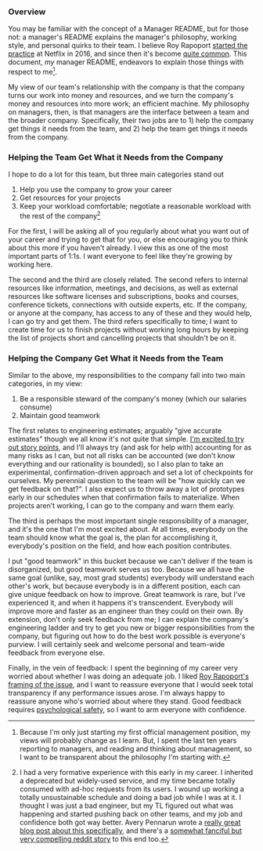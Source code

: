 ### Overview

You may be familiar with the concept of a Manager README, but for those not: a manager's README explains the manager's philosophy, working style, and personal quirks to their team. I believe Roy Rapoport [started the practice](https://docs.google.com/presentation/d/1TPSwdqDqVfWG9anfiOjGUjk0k6zQDij5xPvatPg7NFE/edit#slide=id.p) at Netflix in 2016, and since then it's become [quite common](https://hypercontext.com/blog/management-skills/49-manager-readmes). This document, _my_ manager README, endeavors to explain those things with respect to me[^0].

My view of our team's relationship with the company is that the company turns our work into money and resources, and we turn the company's money and resources into more work; an efficient machine. My philosophy on managers, then, is that managers are the interface between a team and the broader company. Specifically, their two jobs are to 1) help the company get things it needs from the team, and 2) help the team get things it needs from the company.

### Helping the Team Get What it Needs from the Company

I hope to do a lot for this team, but three main categories stand out
1. Help you use the company to grow your career
1. Get resources for your projects
1. Keep your workload comfortable; negotiate a reasonable workload with the rest of the company[^1]

For the first, I will be asking all of you regularly about what you want out of your career and trying to get that for you, or else encouraging you to think about this more if you haven't already. I view this as one of the most important parts of 1:1s. I want everyone to feel like they're growing by working here.

The second and the third are closely related. The second refers to internal resources like information, meetings, and decisions, as well as external resources like software licenses and subscriptions, books and courses, conference tickets, connections with outside experts, etc. If the company, or anyone at the company, has access to any of these and they would help, I can go try and get them. The third refers specifically to time; I want to create time for us to finish projects without working long hours by keeping the list of projects short and cancelling projects that shouldn't be on it.

### Helping the Company Get What it Needs from the Team

Similar to the above, my responsibilities to the company fall into two main categories, in my view:
1. Be a responsible steward of the company's money (which our salaries consume)
1. Maintain good teamwork

The first relates to engineering estimates; arguably "give accurate estimates" though we all know it's not quite that simple. [I'm excited to try out story points](story_points.md), and I'll always try (and ask for help with) accounting for as many risks as I can, but not all risks can be accounted (we don't know everything and our rationality is bounded), so I also plan to take an experimental, confirmation-driven approach and set a lot of checkpoints for ourselves. My perennial question to the team will be "how quickly can we get feedback on that?". I also expect us to throw away a lot of prototypes early in our schedules when that confirmation fails to materialize. When projects aren't working, I can go to the company and warn them early.

The third is perhaps the most important single responsibility of a manager, and it's the one that I'm most excited about. At all times, everybody on the team should know what the goal is, the plan for accomplishing it, everybody's position on the field, and how each position contributes.

I put "good teamwork" in this bucket because we can't deliver if the team is disorganized, but good teamwork serves us too. Because we all have the same goal (unlike, say, most grad students) everybody will understand each other's work, but because everybody is in a different position, each can give unique feedback on how to improve. Great teamwork is rare, but I've experienced it, and when it happens it's transcendent. Everybody will improve more and faster as an engineer than they could on their own. By extension, don't only seek feedback from me; I can explain the company's engineering ladder and try to get you new or bigger responsibilities from the company, but figuring out how to do the best work possible is everyone's purview. I will certainly seek and welcome personal and team-wide feedback from everyone else.

Finally, in the vein of feedback: I spent the beginning of my career very worried about whether I was doing an adequate job. I liked [Roy Rapoport's framing of the issue](https://docs.google.com/presentation/d/1TPSwdqDqVfWG9anfiOjGUjk0k6zQDij5xPvatPg7NFE/edit#slide=id.p), and I want to reassure everyone that I would seek total transparency if any performance issues arose. I'm always happy to reassure anyone who's worried about where they stand. Good feedback requires [psychological safety](https://rework.withgoogle.com/blog/five-keys-to-a-successful-google-team/), so I want to arm everyone with confidence.

[^0]: Because I'm only just starting my first official management position, my views will probably change as I learn. But, I spent the last ten years reporting to managers, and reading and thinking about management, so I want to be transparent about the philosophy I'm starting with.

[^1]: I had a very formative experience with this early in my career. I inherited a deprecated but widely-used service, and my time became totally consumed with ad-hoc requests from its users. I wound up working a totally unsustainable schedule and doing a bad job while I was at it. I thought I was just a bad engineer, but my TL figured out what was happening and started pushing back on other teams, and my job and confidence both got way better. Avery Pennarun wrote a [really great blog post about this specifically](https://apenwarr.ca/log/?m=201712), and there's a [somewhat fanciful but very compelling reddit story](https://old.reddit.com/r/antiwork/comments/rkk9qg/im_a_new_supervisor_and_my_direct_reports_are/hpacf5h/) to this end too.
